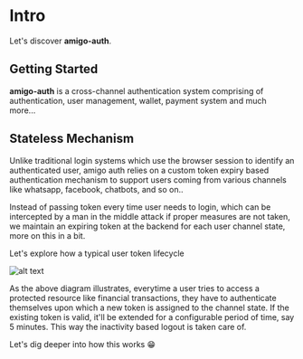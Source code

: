 # Intro

Let's discover **amigo-auth**.

## Getting Started 

**amigo-auth** is a cross-channel authentication system comprising of authentication, user management, wallet, payment system and much more...

## Stateless Mechanism

Unlike traditional login systems which use the browser session to identify an authenticated user, amigo auth relies on a custom token expiry based authentication mechanism to support users coming from various channels like whatsapp, facebook, chatbots, and so on..

Instead of passing token every time user needs to login, which can be intercepted by a man in the middle attack if proper measures are not taken, we maintain an expiring token at the backend for each user channel state, more on this in a bit.

Let's explore how a typical user token lifecycle

![alt text](https://bot.lebara.sa/images/generic/files/user_token_lifecycle-2.png)

As the above diagram illustrates, everytime a user tries to access a protected resource like financial transactions, they have to authenticate themselves upon which a new token is assigned to the channel state. If the existing token is valid, it'll be extended for a configurable period of time, say 5 minutes. This way the inactivity based logout is taken care of.

Let's dig deeper into how this works 😁

